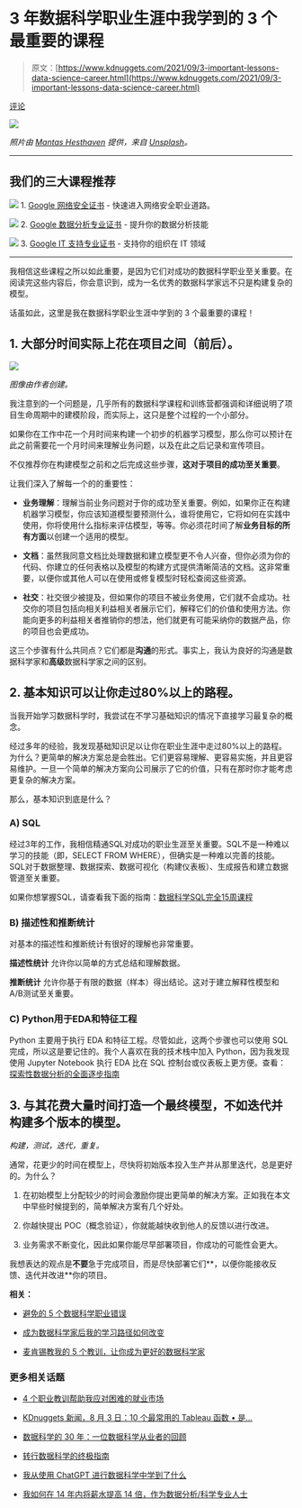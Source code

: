 # 3 年数据科学职业生涯中我学到的 3 个最重要的课程

> 原文：[https://www.kdnuggets.com/2021/09/3-important-lessons-data-science-career.html](https://www.kdnuggets.com/2021/09/3-important-lessons-data-science-career.html)

[评论](#comments)

![](../Images/2145e86ef2c74cf1a7a26ad52551b011.png)

*照片由 [Mantas Hesthaven](https://unsplash.com/@mantashesthaven?utm_source=unsplash&utm_medium=referral&utm_content=creditCopyText) 提供，来自 [Unsplash](https://unsplash.com/s/photos/journey?utm_source=unsplash&utm_medium=referral&utm_content=creditCopyText)。*

* * *

## 我们的三大课程推荐

![](../Images/0244c01ba9267c002ef39d4907e0b8fb.png) 1\. [Google 网络安全证书](https://www.kdnuggets.com/google-cybersecurity) - 快速进入网络安全职业道路。

![](../Images/e225c49c3c91745821c8c0368bf04711.png) 2\. [Google 数据分析专业证书](https://www.kdnuggets.com/google-data-analytics) - 提升你的数据分析技能

![](../Images/0244c01ba9267c002ef39d4907e0b8fb.png) 3\. [Google IT 支持专业证书](https://www.kdnuggets.com/google-itsupport) - 支持你的组织在 IT 领域

* * *

我相信这些课程之所以如此重要，是因为它们对成功的数据科学职业至关重要。在阅读完这些内容后，你会意识到，成为一名优秀的数据科学家远不只是构建复杂的模型。

话虽如此，这里是我在数据科学职业生涯中学到的 3 个最重要的课程！

## 1\. 大部分时间实际上花在项目之间（前后）。

![](../Images/3c59369067c283538ba9db5fa0771931.png)

*图像由作者创建。*

我注意到的一个问题是，几乎所有的数据科学课程和训练营都强调和详细说明了项目生命周期中的建模阶段，而实际上，这只是整个过程的一个小部分。

如果你在工作中花一个月时间来构建一个初步的机器学习模型，那么你可以预计在此之前需要花一个月时间来理解业务问题，以及在此之后记录和宣传项目。

不仅推荐你在构建模型之前和之后完成这些步骤，**这对于项目的成功至关重要**。

让我们深入了解每一个的的重要性：

+   **业务理解**：理解当前业务问题对于你的成功至关重要。例如，如果你正在构建机器学习模型，你应该知道模型要预测什么，谁将使用它，它将如何在实践中使用，你将使用什么指标来评估模型，等等。你必须花时间了解**业务目标的所有方面**以创建一个适用的模型。

+   **文档**：虽然我同意文档比处理数据和建立模型更不令人兴奋，但你必须为你的代码、你建立的任何表格以及模型的构建方式提供清晰简洁的文档。这非常重要，以便你或其他人可以在使用或修复模型时轻松查阅这些资源。

+   **社交**：社交很少被提及，但如果你的项目不被业务使用，它们就不会成功。社交你的项目包括向相关利益相关者展示它们，解释它们的价值和使用方法。你能向更多的利益相关者推销你的想法，他们就更有可能采纳你的数据产品，你的项目也会更成功。

这三个步骤有什么共同点？它们都是**沟通**的形式。事实上，我认为良好的沟通是数据科学家和**高级**数据科学家之间的区别。

## 2\. 基本知识可以让你走过80%以上的路程。

当我开始学习数据科学时，我尝试在不学习基础知识的情况下直接学习最复杂的概念。

经过多年的经验，我发现基础知识足以让你在职业生涯中走过80%以上的路程。为什么？更简单的解决方案总是会胜出。它们更容易理解、更容易实施，并且更容易维护。一旦一个简单的解决方案向公司展示了它的价值，只有在那时你才能考虑更复杂的解决方案。

那么，基本知识到底是什么？

### A) SQL

经过3年的工作，我相信精通SQL对成功的职业生涯至关重要。SQL不是一种难以学习的技能（即，SELECT FROM WHERE），但确实是一种难以完善的技能。SQL对于数据整理、数据探索、数据可视化（构建仪表板）、生成报告和建立数据管道至关重要。

如果你想掌握SQL，请查看我下面的指南：[数据科学SQL完全15周课程](https://towardsdatascience.com/a-complete-15-week-curriculum-to-master-sql-for-data-science-999e690033e4)

### B) 描述性和推断统计

对基本的描述性和推断统计有很好的理解也非常重要。

**描述性统计** 允许你以简单的方式总结和理解数据。

**推断统计** 允许你基于有限的数据（样本）得出结论。这对于建立解释性模型和A/B测试至关重要。

### C) Python用于EDA和特征工程

Python 主要用于执行 EDA 和特征工程。尽管如此，这两个步骤也可以使用 SQL 完成，所以这是要记住的。我个人喜欢在我的技术栈中加入 Python，因为我发现使用 Jupyter Notebook 执行 EDA 比在 SQL 控制台或仪表板上更方便。查看： [探索性数据分析的全面逐步指南](https://towardsdatascience.com/an-extensive-guide-to-exploratory-data-analysis-ddd99a03199e)

## 3\. 与其花费大量时间打造一个最终模型，不如迭代并构建多个版本的模型。

*构建，测试，迭代，重复。*

通常，花更少的时间在模型上，尽快将初始版本投入生产并从那里迭代，总是更好的。为什么？

1.  在初始模型上分配较少的时间会激励你提出更简单的解决方案。正如我在本文中早些时候提到的，简单解决方案有几个好处。

1.  你越快提出 POC（概念验证），你就能越快收到他人的反馈以进行改进。

1.  业务需求不断变化，因此如果你能尽早部署项目，你成功的可能性会更大。

我想表达的观点是**不要**急于完成项目，而是尽快部署它们**，以便你能接收反馈、迭代并改进**你的项目。

**相关：**

+   [避免的 5 个数据科学职业错误](https://www.kdnuggets.com/2021/08/5-data-science-career-mistakes-avoid.html)

+   [成为数据科学家后我的学习路径如何改变](https://www.kdnuggets.com/2021/08/learning-path-changed-becoming-data-scientist.html)

+   [麦肯锡教我的 5 个教训，让你成为更好的数据科学家](https://www.kdnuggets.com/2021/07/5-lessons-mckinsey-taught-better-data-scientist.html)

### 更多相关话题

+   [4 个职业教训帮助我应对困难的就业市场](https://www.kdnuggets.com/2023/05/4-lessons-made-difference-navigating-current-job-market.html)

+   [KDnuggets 新闻，8 月 3 日：10 个最常用的 Tableau 函数 • 是…](https://www.kdnuggets.com/2022/n31.html)

+   [数据科学的 30 年：一位数据科学从业者的回顾](https://www.kdnuggets.com/30-years-of-data-science-a-review-from-a-data-science-practitioner)

+   [转行数据科学的终极指南](https://www.kdnuggets.com/2022/05/definitive-guide-switching-career-data-science.html)

+   [我从使用 ChatGPT 进行数据科学中学到了什么](https://www.kdnuggets.com/what-i-learned-from-using-chatgpt-for-data-science)

+   [我如何在 14 年内将薪水提高 14 倍，作为数据分析/科学专业人士](https://www.kdnuggets.com/2021/12/14x-salary-in-14-years-data-professional.html)
